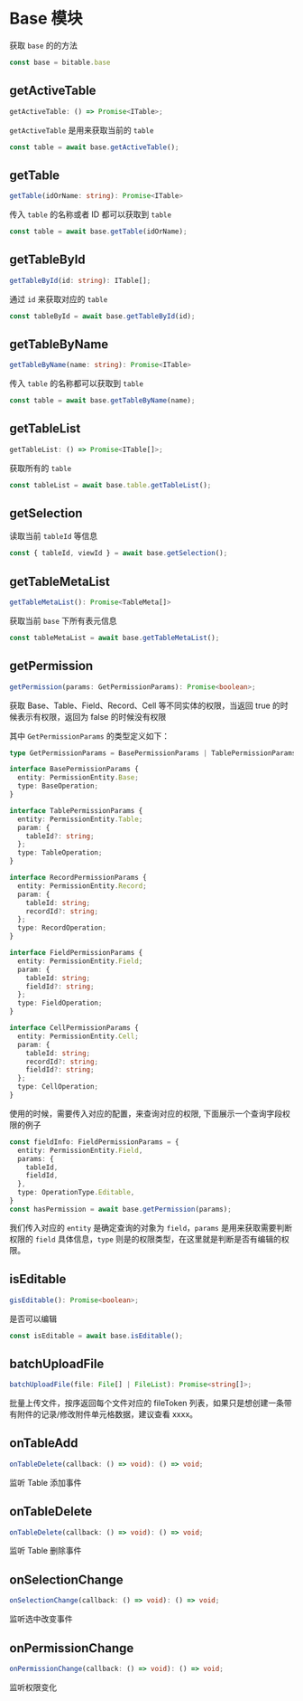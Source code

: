 # Base 模块
获取 `base` 的的方法

```typescript
const base = bitable.base
```

## getActiveTable
```typescript
getActiveTable: () => Promise<ITable>;
```
`getActiveTable` 是用来获取当前的 `table` 
```typescript
const table = await base.getActiveTable();
```

## getTable
```typescript
getTable(idOrName: string): Promise<ITable>
```
传入 `table` 的名称或者 ID 都可以获取到 `table`
```typescript
const table = await base.getTable(idOrName);
```

## getTableById
```typescript
getTableById(id: string): ITable[];
```
通过 `id` 来获取对应的 `table`
```typescript
const tableById = await base.getTableById(id);
```

## getTableByName
```typescript
getTableByName(name: string): Promise<ITable>
```
传入 `table` 的名称都可以获取到 `table`
```typescript
const table = await base.getTableByName(name);
```

## getTableList
```typescript
getTableList: () => Promise<ITable[]>;
```
获取所有的 `table` 
```typescript
const tableList = await base.table.getTableList();
```

## getSelection
读取当前 `tableId` 等信息
```typescript
const { tableId, viewId } = await base.getSelection();
```

## getTableMetaList
```typescript
getTableMetaList(): Promise<TableMeta[]>
```
获取当前 `base` 下所有表元信息
```typescript
const tableMetaList = await base.getTableMetaList();
```

## getPermission
```typescript
getPermission(params: GetPermissionParams): Promise<boolean>;
```
获取 Base、Table、Field、Record、Cell 等不同实体的权限，当返回 true 的时候表示有权限，返回为 false 的时候没有权限

其中 `GetPermissionParams` 的类型定义如下：
```typescript
type GetPermissionParams = BasePermissionParams | TablePermissionParams | RecordPermissionParams | FieldPermissionParams | CellPermissionParams;

interface BasePermissionParams {
  entity: PermissionEntity.Base;
  type: BaseOperation;
}

interface TablePermissionParams {
  entity: PermissionEntity.Table;
  param: {
    tableId?: string;
  };
  type: TableOperation;
}

interface RecordPermissionParams {
  entity: PermissionEntity.Record;
  param: {
    tableId: string;
    recordId?: string;
  };
  type: RecordOperation;
}

interface FieldPermissionParams {
  entity: PermissionEntity.Field;
  param: {
    tableId: string;
    fieldId?: string;
  };
  type: FieldOperation;
}

interface CellPermissionParams {
  entity: PermissionEntity.Cell;
  param: {
    tableId: string;
    recordId?: string;
    fieldId?: string;
  };
  type: CellOperation;
}
```
使用的时候，需要传入对应的配置，来查询对应的权限, 下面展示一个查询字段权限的例子

```typescript
const fieldInfo: FieldPermissionParams = {
  entity: PermissionEntity.Field,
  params: {
    tableId,
    fieldId,
  },
  type: OperationType.Editable,
}
const hasPermission = await base.getPermission(params);
```
我们传入对应的 `entity` 是确定查询的对象为 `field`，`params` 是用来获取需要判断权限的 `field` 具体信息，`type` 则是的权限类型，在这里就是判断是否有编辑的权限。

## isEditable
```typescript
gisEditable(): Promise<boolean>;
```
是否可以编辑
```typescript
const isEditable = await base.isEditable();
```

## batchUploadFile
```typescript
batchUploadFile(file: File[] | FileList): Promise<string[]>;
```
批量上传文件，按序返回每个文件对应的 fileToken 列表，如果只是想创建一条带有附件的记录/修改附件单元格数据，建议查看 xxxx。

## onTableAdd
```typescript
onTableDelete(callback: () => void): () => void;
```
监听 Table 添加事件

## onTableDelete
```typescript
onTableDelete(callback: () => void): () => void;
```
监听 Table 删除事件

## onSelectionChange
```typescript
onSelectionChange(callback: () => void): () => void;
```
监听选中改变事件

## onPermissionChange
```typescript
onPermissionChange(callback: () => void): () => void;
```
监听权限变化
